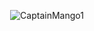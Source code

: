 <p align="center"><img src="[https://github-profile-trophy.vercel.app/?username=CaptainMango1&theme=onedark&column=4](https://github-profile-trophy.vercel.app/?username=ryo-ma&theme=gruvbox)" alt="CaptainMango1" /> </p>
